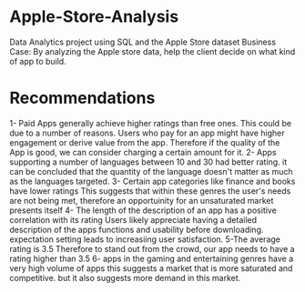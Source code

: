 # Apple-Store-Analysis
Data Analytics project using SQL and the Apple Store dataset
Business Case: By analyzing the Apple store data, help the client decide on what kind of app to build.

# Recommendations
1- Paid Apps generally achieve higher ratings than free ones. 
This could be due to a number of reasons. Users who pay for an app might have higher engagement or derive value from the app.
Therefore if the quality of the App is good, we can consider charging a certain amount for it.
2- Apps supporting a number of languages between 10 and 30 had better rating. 
it can be concluded that the quantity of the language doesn't matter as much as the languages targeted.
3- Certain app categories like finance and books have lower ratings
This suggests that within these genres the user's needs are not being met, therefore an opportuinity for an unsaturated market presents itself
4- The length of the description of an app has a positive correlation with its rating
Users likely appreciate having a detailed description of the apps functions and usability before downloading. expectation setting leads to increasiing user satisfaction.
5-The average rating is 3.5
Therefore to stand out from the crowd, our app needs to have a rating higher than 3.5
6- apps in the gaming and entertaining genres have a very high volume of apps
this suggests a market that is more saturated and competitive. but it also suggests more demand in this market. 
